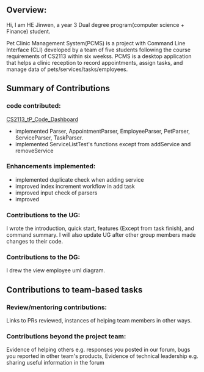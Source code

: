 ## Overview:
Hi, I am HE Jinwen, a year 3 Dual degree program(computer science + Finance) student.

Pet Clinic Management System(PCMS) is a project with Command Line Interface (CLI) developed by a team of five students 
following the course requirements of CS2113 within six weekss. PCMS is a desktop application that helps a clinic 
reception to record appointments, assign tasks, and manage data of pets/services/tasks/employees.

## Summary of Contributions
### code contributed: 
[CS2113_tP_Code_Dashboard](https://nus-cs2113-ay2223s1.github.io/tp-dashboard/?search=sylviahe171&breakdown=true&sort=groupTitle&sortWithin=title&since=2022-09-16&timeframe=commit&mergegroup=&groupSelect=groupByRepos&checkedFileTypes=docs~functional-code~test-code~other)
- implemented Parser, AppointmentParser, EmployeeParser, PetParser, ServiceParser, TaskParser.
- implemented ServiceListTest's functions except from addService and removeService

### Enhancements implemented: 
- implemented duplicate check when adding service
- improved index increment workflow in add task
- improved input check of parsers
- improved 

### Contributions to the UG: 
I wrote the introduction, quick start, features (Except from task finish), and command summary. I will also update UG 
after other group members made changes to their code.

### Contributions to the DG: 
I drew the view employee uml diagram.

## Contributions to team-based tasks

### Review/mentoring contributions: 
Links to PRs reviewed, instances of helping team members in other ways.
### Contributions beyond the project team:
Evidence of helping others e.g. responses you posted in our forum, bugs you reported in other team's products,
Evidence of technical leadership e.g. sharing useful information in the forum